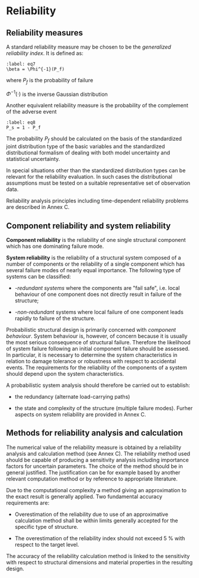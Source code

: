 # Reliability

## Reliability measures

 A standard reliability measure may be chosen to be the *generalized
 reliability index*. It is defined as:

```{math}
:label: eq7
\beta = \Phi^{-1}(P_f)
```

 where $P_f$ is the probability of failure

 $\Phi^{-1}(\cdot)$ is the inverse Gaussian distribution

 Another equivalent reliability measure is the probability of the
 complement of the adverse event

```{math}
:label: eq8
P_s = 1 - P_f
```

 The probability $P_f$ should be calculated on the basis of the
 standardized joint distribution type of the basic variables and the
 standardized distributional formalism of dealing with both model
 uncertainty and statistical uncertainty.

 In special situations other than the standardized distribution types
 can be relevant for the reliability evaluation. In such cases the
 distributional assumptions must be tested on a suitable representative
 set of observation data.

 Reliability analysis principles including time-dependent reliability
 problems are described in Annex C.

## Component reliability and system reliability

 **Component reliability** is the reliability of one single structural
 component which has one dominating failure mode.

 **System reliability** is the reliability of a structural system
 composed of a number of components or the reliability of a single
 component which has several failure modes of nearly equal importance.
 The following type of systems can be classified:

-   \-*redundant systems* where the components are "fail safe", i.e.
    local behaviour of one component does not directly result in failure
    of the structure;

-   \-*non-redundant* systems where local failure of one component leads
    rapidly to failure of the structure.

 Probabilistic structural design is primarily concerned with *component
 behaviour*. System behaviour is, however, of concern because it is
 usually the most serious consequence of structural failure. Therefore
 the likelihood of system failure following an initial component
 failure should be assessed. In particular, it is necessary to
 determine the system characteristics in relation to damage tolerance
 or robustness with respect to accidental events. The requirements for
 the reliability of the components of a system should depend upon the
 system characteristics.

 A probabilistic system analysis should therefore be carried out to
 establish:

-   the redundancy (alternate load-carrying paths)

-   the state and complexity of the structure (multiple failure modes).
     Furher aspects on system reliability are provided in Annex C.

##  Methods for reliability analysis and calculation

 The numerical value of the reliability measure is obtained by a
 reliability analysis and calculation method (see Annex C). The
 reliability method used should be capable of producing a sensitivity
 analysis including importance factors for uncertain parameters. The
 choice of the method should be in general justified. The justification
 can be for example based by another relevant computation method or by
 reference to appropriate literature.

 Due to the computational complexity a method giving an approximation
 to the exact result is generally applied. Two fundamental accuracy
 requirements are:

-   Overestimation of the reliability due to use of an approximative
     calculation method shall be within limits generally accepted for
     the specific type of structure.

-   The overestimation of the reliability index should not exceed 5 %
     with respect to the target level.

 The accuracy of the reliability calculation method is linked to the
 sensitivity with respect to structural dimensions and material
 properties in the resulting design.
